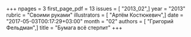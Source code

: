 +++
npages = 3
first_page_pdf = 13
issues = [ "2013_02",]
year = "2013"
rubric = "Своими руками"
illustrators = [ "Артём Костюкевич",]
date = "2017-05-03T00:17:29+03:00"
month = "02"
authors = [ "Григорий Фельдман",]
title = "Бумага всё стерпит"
+++
